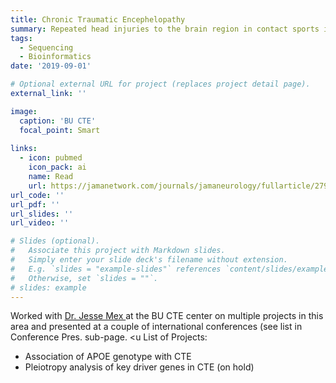```yaml
---
title: Chronic Traumatic Encephelopathy
summary: Repeated head injuries to the brain region in contact sports individuals.
tags:
  - Sequencing
  - Bioinformatics
date: '2019-09-01'

# Optional external URL for project (replaces project detail page).
external_link: ''

image:
  caption: 'BU CTE'
  focal_point: Smart
  
links:
  - icon: pubmed
    icon_pack: ai
    name: Read
    url: https://jamanetwork.com/journals/jamaneurology/fullarticle/2793575
url_code: ''
url_pdf: ''
url_slides: ''
url_video: ''

# Slides (optional).
#   Associate this project with Markdown slides.
#   Simply enter your slide deck's filename without extension.
#   E.g. `slides = "example-slides"` references `content/slides/example-slides.md`.
#   Otherwise, set `slides = ""`.
# slides: example
---
```

Worked with <a href="https://www.bu.edu/cte/about/leadership/jesse-mez-m-d/">Dr. Jesse Mex </a> at the BU CTE center on multiple projects in this area and presented at a couple of international conferences (see list in Conference Pres. sub-page.
<u List of Projects: </u>
<ul> 
  <li>Association of APOE genotype with CTE</li>
  <li>Pleiotropy analysis of key driver genes in CTE (on hold)</li>
</ul>

